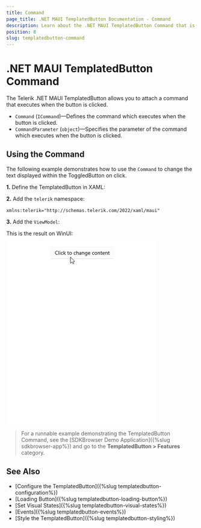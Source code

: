 ```yaml
---
title: Command
page_title: .NET MAUI TemplatedButton Documentation - Command
description: Learn about the .NET MAUI TemplatedButton Command that is executed when the button is clicked.
position: 8
slug: templatedbutton-command
---
```


# .NET MAUI TemplatedButton Command

The Telerik .NET MAUI TemplatedButton allows you to attach a command that executes when the button is clicked.

* `Command` (`ICommand`)&mdash;Defines the command which executes when the button is clicked.
* `CommandParameter` (`object`)&mdash;Specifies the parameter of the command which executes when the button is clicked.

## Using the Command

The following example demonstrates how to use the `Command` to change the text displayed within the ToggledButton on click.

**1.** Define the TemplatedButton in XAML:

<snippet id='templatedbutton-command-xaml' />

**2.** Add the `telerik` namespace:

```XAML
xmlns:telerik="http://schemas.telerik.com/2022/xaml/maui"
```

**3.** Add the `ViewModel`:

<snippet id='templatedbutton-command-viewmodel' />

This is the result on WinUI:

![.NET MAUI TemplatedButton Command](images/templatedbutton-command.gif "TemplatedButton for .NET MAUI")

> For a runnable example demonstrating the TemplatedButton Command, see the [SDKBrowser Demo Application]({%slug sdkbrowser-app%}) and go to the **TemplatedButton > Features** category.

## See Also

- [Configure the TemplatedButton]({%slug templatedbutton-configuration%})
- [Loading Button]({%slug templatedbutton-loading-button%})
- [Set Visual States]({%slug templatedbutton-visual-states%})
- [Events]({%slug templatedbutton-events%})
- [Style the TemplatedButton]({%slug templatedbutton-styling%})